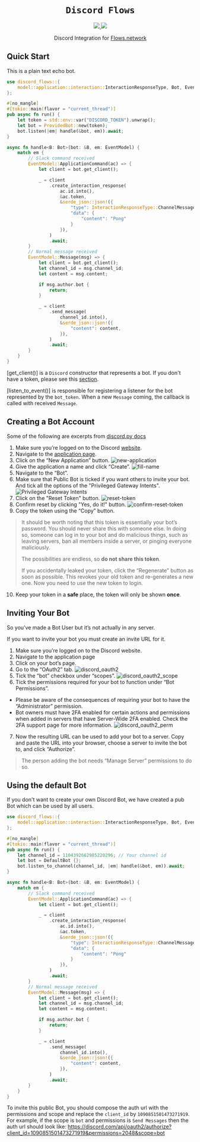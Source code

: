 <div align="center">
  <h1><code>Discord Flows</code></h1>
  <a href="https://docs.rs/discord-flows/">
    <img src="https://docs.rs/discord-flows/badge.svg">
  </a>
  <a href="https://crates.io/crates/discord-flows">
    <img src="https://img.shields.io/crates/v/discord-flows.svg">
  </a>

  Discord Integration for [Flows.network](https://test.flows.network)
</div>

## Quick Start

This is a plain text echo bot.

```rust
use discord_flows::{
    model::application::interaction::InteractionResponseType, Bot, EventModel, ProvidedBot,
};

#[no_mangle]
#[tokio::main(flavor = "current_thread")]
pub async fn run() {
    let token = std::env::var("DISCORD_TOKEN").unwrap();
    let bot = ProvidedBot::new(token);
    bot.listen(|em| handle(&bot, em)).await;
}

async fn handle<B: Bot>(bot: &B, em: EventModel) {
    match em {
        // Slack command received
        EventModel::ApplicationCommand(ac) => {
            let client = bot.get_client();

            _ = client
                .create_interaction_response(
                    ac.id.into(),
                    &ac.token,
                    &serde_json::json!({
                        "type": InteractionResponseType::ChannelMessageWithSource as u8,
                        "data": {
                            "content": "Pong"
                        }
                    }),
                )
                .await;
        }
        // Normal message received
        EventModel::Message(msg) => {
            let client = bot.get_client();
            let channel_id = msg.channel_id;
            let content = msg.content;

            if msg.author.bot {
                return;
            }

            _ = client
                .send_message(
                    channel_id.into(),
                    &serde_json::json!({
                        "content": content,
                    }),
                )
                .await;
        }
    }
}
```

[get_client()] is a `Discord` constructor that represents a bot.
If you don't have a token, please see this [section](#Creating-a-Bot-Account).

[listen_to_event()] is responsible for registering a listener for the bot
represented by the `bot_token`. When a new `Message` coming, the callback
is called with received `Message`.

## Creating a Bot Account

Some of the following are excerpts from
[discord.py docs](https://discordpy.readthedocs.io/en/stable/discord.html)

1. Make sure you’re logged on to the Discord [website](https://discord.com/).
2. Navigate to the [application page](https://discord.com/developers/applications).
3. Click on the “New Application” button.
![new-application](https://res.cloudinary.com/wasm-reactor/image/upload/v1684130272/extension/discord/new-application_dkoadi.png)
4. Give the application a name and click “Create”.
![fill-name](https://res.cloudinary.com/wasm-reactor/image/upload/v1684130273/extension/discord/fill-name_jlxnq9.png)
5. Navigate to the “Bot”.
6. Make sure that Public Bot is ticked if you want others to invite your bot.
And tick all the options of the "Privileged Gateway Intents".
![Privileged Gateway Intents](https://res.cloudinary.com/wasm-reactor/image/upload/v1685068895/extension/discord/intents_sqxirg.png)
7. Click on the "Reset Token" button.
![reset-token](https://res.cloudinary.com/wasm-reactor/image/upload/v1684130273/extension/discord/reset-token_hbgjof.png)
8. Confirm reset by clicking "Yes, do it!" button.
![confirm-reset-token](https://res.cloudinary.com/wasm-reactor/image/upload/v1684130272/extension/discord/confirm-reset-token_xweokd.png)
9. Copy the token using the “Copy” button.
> It should be worth noting that this token is essentially your bot’s password.
> You should never share this with someone else.
> In doing so, someone can log in to your bot and do malicious things,
> such as leaving servers, ban all members inside a server,
> or pinging everyone maliciously.
>
> The possibilities are endless, so **do not share this token**.
>
> If you accidentally leaked your token,
> click the “Regenerate” button as soon as possible.
> This revokes your old token and re-generates a new one.
> Now you need to use the new token to login.
10. Keep your token in a **safe** place, the token will only be shown **once**.

## Inviting Your Bot
So you’ve made a Bot User but it’s not actually in any server.

If you want to invite your bot you must create an invite URL for it.

1. Make sure you’re logged on to the Discord website.
2. Navigate to the application page
3. Click on your bot’s page.
4. Go to the “OAuth2” tab.
  ![discord_oauth2](https://res.cloudinary.com/wasm-reactor/image/upload/v1684130895/extension/discord/discord_oauth2_kh7mwv.webp)
5. Tick the “bot” checkbox under “scopes”.
  ![discord_oauth2_scope](https://res.cloudinary.com/wasm-reactor/image/upload/v1684130895/extension/discord/discord_oauth2_scope_tpxmka.webp)
6. Tick the permissions required for your bot to function under “Bot Permissions”.
  - Please be aware of the consequences of requiring your bot to have the “Administrator” permission.
  - Bot owners must have 2FA enabled for certain actions and permissions when added in servers that have Server-Wide 2FA enabled. Check the 2FA support page for more information.
    ![discord_oauth2_perm](https://res.cloudinary.com/wasm-reactor/image/upload/v1684130895/extension/discord/discord_oauth2_perms_eskbwl.webp)
7. Now the resulting URL can be used to add your bot to a server. Copy and paste the URL into your browser, choose a server to invite the bot to, and click “Authorize”.

> The person adding the bot needs “Manage Server” permissions to do so.


## Using the default Bot
If you don't want to create your own Discord Bot, we have created a pub Bot which can be used by all users.

```rust
use discord_flows::{
    model::application::interaction::InteractionResponseType, Bot, EventModel, DefaultBot,
};

#[no_mangle]
#[tokio::main(flavor = "current_thread")]
pub async fn run() {
    let channel_id = 1104392662985220296; // Your channel id
    let bot = DefaultBot {};
    bot.listen_to_channel(channel_id, |em| handle(&bot, em)).await;
}

async fn handle<B: Bot>(bot: &B, em: EventModel) {
    match em {
        // Slack command received
        EventModel::ApplicationCommand(ac) => {
            let client = bot.get_client();

            _ = client
                .create_interaction_response(
                    ac.id.into(),
                    &ac.token,
                    &serde_json::json!({
                        "type": InteractionResponseType::ChannelMessageWithSource as u8,
                        "data": {
                            "content": "Pong"
                        }
                    }),
                )
                .await;
        }
        // Normal message received
        EventModel::Message(msg) => {
            let client = bot.get_client();
            let channel_id = msg.channel_id;
            let content = msg.content;

            if msg.author.bot {
                return;
            }

            _ = client
                .send_message(
                    channel_id.into(),
                    &serde_json::json!({
                        "content": content,
                    }),
                )
                .await;
        }
    }
}
```

To invite this public Bot, you should compose the auth url with the permissions and scope
and replace the `client_id` by `1090851501473271919`.
For example, if the scope is `bot` and permissions is `Send Messages` then the auth url should look like:
https://discord.com/api/oauth2/authorize?client_id=1090851501473271919&permissions=2048&scope=bot
